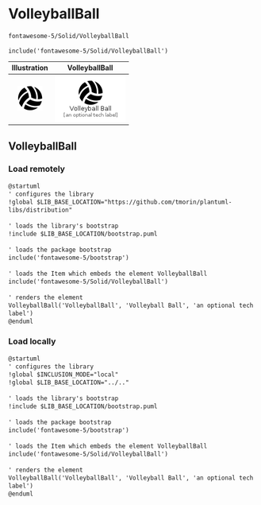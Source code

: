 # VolleyballBall


```text
fontawesome-5/Solid/VolleyballBall
```

```text
include('fontawesome-5/Solid/VolleyballBall')
```



| Illustration | VolleyballBall |
| :---: | :---: |
| ![illustration for Illustration](../../fontawesome-5/Solid/VolleyballBall.png) | ![illustration for VolleyballBall](../../fontawesome-5/Solid/VolleyballBall.Local.png) |




## VolleyballBall

### Load remotely
```plantuml
@startuml
' configures the library
!global $LIB_BASE_LOCATION="https://github.com/tmorin/plantuml-libs/distribution"

' loads the library's bootstrap
!include $LIB_BASE_LOCATION/bootstrap.puml

' loads the package bootstrap
include('fontawesome-5/bootstrap')

' loads the Item which embeds the element VolleyballBall
include('fontawesome-5/Solid/VolleyballBall')

' renders the element
VolleyballBall('VolleyballBall', 'Volleyball Ball', 'an optional tech label')
@enduml
```

### Load locally
```plantuml
@startuml
' configures the library
!global $INCLUSION_MODE="local"
!global $LIB_BASE_LOCATION="../.."

' loads the library's bootstrap
!include $LIB_BASE_LOCATION/bootstrap.puml

' loads the package bootstrap
include('fontawesome-5/bootstrap')

' loads the Item which embeds the element VolleyballBall
include('fontawesome-5/Solid/VolleyballBall')

' renders the element
VolleyballBall('VolleyballBall', 'Volleyball Ball', 'an optional tech label')
@enduml
```

